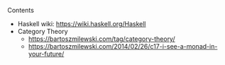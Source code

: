 Contents

- Haskell wiki: https://wiki.haskell.org/Haskell
- Category Theory
  - https://bartoszmilewski.com/tag/category-theory/
  - https://bartoszmilewski.com/2014/02/26/c17-i-see-a-monad-in-your-future/
